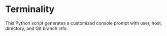 # Terminality
This Python script generates a customized console prompt with user, host, directory, and Git branch info.
